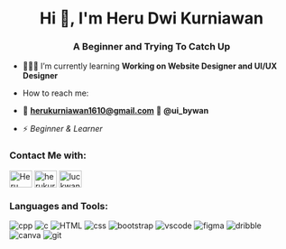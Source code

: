 <h1 align="center">Hi 👋, I'm Heru Dwi Kurniawan</h1>
<h3 align="center">A Beginner and Trying To Catch Up</h3>

- 👨🏻‍💻 I’m currently learning **Working on Website Designer and UI/UX Designer**

- How to reach me:
- 📩 **herukurniawan1610@gmail.com**
 📍 **@ui_bywan**

- ⚡ *Beginner & Learner*

<h3 align="left">Contact Me with:</h3>
<p align="left">
<a href="https://linkedin.com/in/heru-dwi-kurniawan-76b05b216" target="blank"><img align="center" src="https://raw.githubusercontent.com/rahuldkjain/github-profile-readme-generator/master/src/images/icons/Social/linked-in-alt.svg" alt="Heru Dwi Kurniawan" height="30" width="40" /></a>
<a href="https://instagram.com/herukurniawaaan" target="blank"><img align="center" src="https://raw.githubusercontent.com/rahuldkjain/github-profile-readme-generator/master/src/images/icons/Social/instagram.svg" alt="herukurniawaaan" height="30" width="40" /></a>
<a href="https://www.hackerrank.com/luckwan" target="blank"><img align="center" src="https://raw.githubusercontent.com/rahuldkjain/github-profile-readme-generator/master/src/images/icons/Social/hackerrank.svg" alt="luckwan" height="30" width="40" /></a>

</p>

<h3 align="left">Languages and Tools:</h3>
<div align="left">
<img src="https://img.shields.io/badge/C%2B%2B-00599C?style=for-the-badge&logo=c%2B%2B&logoColor=white" alt= "cpp" /> 
<img src="https://img.shields.io/badge/C-00599C?style=for-the-badge&logo=c&logoColor=white" alt= "c" /> 
<img src="https://img.shields.io/badge/HTML-239120?style=for-the-badge&logo=html5&logoColor=white" alt= "HTML" /> 
<img src="https://img.shields.io/badge/CSS-239120?&style=for-the-badge&logo=css3&logoColor=white" alt= "css" /> 
<img src="https://img.shields.io/badge/Bootstrap-563D7C?style=for-the-badge&logo=bootstrap&logoColor=white" alt="bootstrap" />
<img src="https://img.shields.io/badge/Visual_Studio_Code-0078D4?style=for-the-badge&logo=visual%20studio%20code&logoColor=white" alt="vscode"/> 
<img src="https://img.shields.io/badge/Figma-F24E1E?style=for-the-badge&logo=figma&logoColor=white" alt="figma"/>
<img src="https://img.shields.io/badge/Dribbble-EA4C89?style=for-the-badge&logo=dribbble&logoColor=white" alt="dribble"/>
<img src="https://img.shields.io/badge/Canva-%2300C4CC.svg?&style=for-the-badge&logo=Canva&logoColor=white" alt="canva"/>
<img src="https://img.shields.io/badge/GIT-E44C30?style=for-the-badge&logo=git&logoColor=white" alt="git"/>    
</div>                                                                                                         
                                                                          
                                                                                                                       


